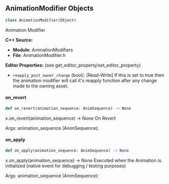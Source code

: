 ## AnimationModifier Objects

```python
class AnimationModifier(Object)
```

Animation Modifier

**C++ Source:**

- **Module**: AnimationModifiers
- **File**: AnimationModifier.h

**Editor Properties:** (see get_editor_property/set_editor_property)

- ``reapply_post_owner_change`` (bool):  [Read-Write] If this is set to true then the animation modifier will call it's reapply function after any change made to the owning asset.

<a id="unreal.AnimationModifier.on_revert"></a>

#### on_revert

```python
def on_revert(animation_sequence: AnimSequence) -> None
```

x.on_revert(animation_sequence) -> None
On Revert

Args:
    animation_sequence (AnimSequence):

<a id="unreal.AnimationModifier.on_apply"></a>

#### on_apply

```python
def on_apply(animation_sequence: AnimSequence) -> None
```

x.on_apply(animation_sequence) -> None
Executed when the Animation is initialized (native event for debugging / testing purposes)

Args:
    animation_sequence (AnimSequence):

<a id="unreal.MovieSceneSpawnableChaosCacheBinding"></a>